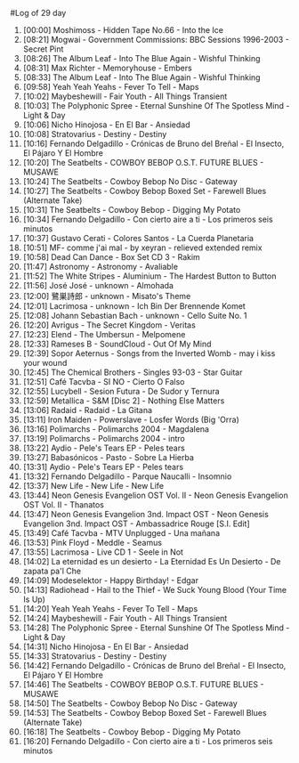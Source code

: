 #Log of 29 day

1. [00:00] Moshimoss - Hidden Tape No.66 - Into the Ice
1. [08:21] Mogwai - Government Commissions: BBC Sessions 1996-2003 - Secret Pint
1. [08:26] The Album Leaf - Into The Blue Again - Wishful Thinking
1. [08:31] Max Richter - Memoryhouse - Embers
1. [08:33] The Album Leaf - Into The Blue Again - Wishful Thinking
1. [09:58] Yeah Yeah Yeahs - Fever To Tell - Maps
1. [10:02] Maybeshewill - Fair Youth - All Things Transient
1. [10:03] The Polyphonic Spree - Eternal Sunshine Of The Spotless Mind - Light & Day
1. [10:06] Nicho Hinojosa - En El Bar - Ansiedad
1. [10:08] Stratovarius - Destiny - Destiny
1. [10:16] Fernando Delgadillo - Crónicas de Bruno del Breñal - El Insecto, El Pájaro Y El Hombre
1. [10:20] The Seatbelts - COWBOY BEBOP O.S.T. FUTURE BLUES - MUSAWE
1. [10:24] The Seatbelts - Cowboy Bebop No Disc - Gateway
1. [10:27] The Seatbelts - Cowboy Bebop Boxed Set - Farewell Blues (Alternate Take)
1. [10:31] The Seatbelts - Cowboy Bebop - Digging My Potato
1. [10:34] Fernando Delgadillo - Con cierto aire a ti - Los primeros seis minutos
1. [10:37] Gustavo Cerati - Colores Santos - La Cuerda Planetaria
1. [10:51] MF- comme j'ai mal - by xeyran - relieved extended remix
1. [10:58] Dead Can Dance - Box Set CD 3 - Rakim
1. [11:47] Astronomy - Astronomy - Avaliable
1. [11:52] The White Stripes - Aluminium - The Hardest Button to Button
1. [11:56] José José - unknown - Almohada
1. [12:00] 鷺巣詩郎 - unknown - Misato's Theme
1. [12:01] Lacrimosa - unknown - Ich Bin Der Brennende Komet
1. [12:08] Johann Sebastian Bach - unknown - Cello Suite No. 1
1. [12:20] Avrigus - The Secret Kingdom - Veritas
1. [12:23] Elend - The Umbersun - Melpomene
1. [12:33] Rameses B - SoundCloud - Out Of My Mind
1. [12:39] Sopor Aeternus - Songs from the Inverted Womb - may i kiss your wound
1. [12:45] The Chemical Brothers - Singles 93-03 - Star Guitar
1. [12:51] Café Tacvba - SI NO - Cierto O Falso
1. [12:55] Lucybell - Sesion Futura - De Sudor y Ternura
1. [12:59] Metallica - S&M [Disc 2] - Nothing Else Matters
1. [13:06] Radaid - Radaid - La Gitana
1. [13:11] Iron Maiden - Powerslave - Losfer Words (Big 'Orra)
1. [13:16] Polimarchs - Polimarchs 2004 - Magdalena
1. [13:19] Polimarchs - Polimarchs 2004 - intro
1. [13:22] Aydio - Pele's Tears EP - Peles tears
1. [13:27] Babasónicos - Pasto - Sobre La Hierba
1. [13:31] Aydio - Pele's Tears EP - Peles tears
1. [13:32] Fernando Delgadillo - Parque Naucalli - Insomnio
1. [13:37] New Life - New Life - New Life
1. [13:44] Neon Genesis Evangelion OST Vol. II - Neon Genesis Evangelion OST Vol. II - Thanatos
1. [13:47] Neon Genesis Evangelion 3nd. Impact OST - Neon Genesis Evangelion 3nd. Impact OST - Ambassadrice Rouge [S.I. Edit]
1. [13:49] Café Tacvba - MTV Unplugged - Una mañana
1. [13:53] Pink Floyd - Meddle - Seamus
1. [13:55] Lacrimosa - Live CD 1 - Seele in Not
1. [14:02] La eternidad es un desierto - La Eternidad Es Un Desierto - De zapata pa'l Che
1. [14:09] Modeselektor - Happy Birthday! - Edgar
1. [14:13] Radiohead - Hail to the Thief - We Suck Young Blood (Your Time Is Up)
1. [14:20] Yeah Yeah Yeahs - Fever To Tell - Maps
1. [14:24] Maybeshewill - Fair Youth - All Things Transient
1. [14:28] The Polyphonic Spree - Eternal Sunshine Of The Spotless Mind - Light & Day
1. [14:31] Nicho Hinojosa - En El Bar - Ansiedad
1. [14:33] Stratovarius - Destiny - Destiny
1. [14:42] Fernando Delgadillo - Crónicas de Bruno del Breñal - El Insecto, El Pájaro Y El Hombre
1. [14:46] The Seatbelts - COWBOY BEBOP O.S.T. FUTURE BLUES - MUSAWE
1. [14:50] The Seatbelts - Cowboy Bebop No Disc - Gateway
1. [14:53] The Seatbelts - Cowboy Bebop Boxed Set - Farewell Blues (Alternate Take)
1. [16:18] The Seatbelts - Cowboy Bebop - Digging My Potato
1. [16:20] Fernando Delgadillo - Con cierto aire a ti - Los primeros seis minutos
